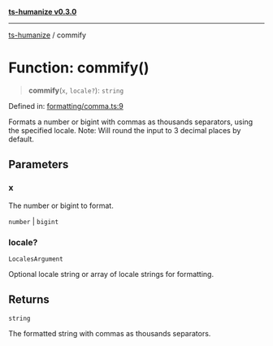 [**ts-humanize v0.3.0**](../README.md)

***

[ts-humanize](../README.md) / commify

# Function: commify()

> **commify**(`x`, `locale?`): `string`

Defined in: [formatting/comma.ts:9](https://github.com/Shiv-SB/ts-humanize/blob/919e20c5062ab422c95ea4551ce3ee99cc497132/src/formatting/comma.ts#L9)

Formats a number or bigint with commas as thousands separators, using the specified locale.
Note: Will round the input to 3 decimal places by default.

## Parameters

### x

The number or bigint to format.

`number` | `bigint`

### locale?

`LocalesArgument`

Optional locale string or array of locale strings for formatting.

## Returns

`string`

The formatted string with commas as thousands separators.
